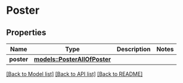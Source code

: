 # Poster

## Properties

Name | Type | Description | Notes
------------ | ------------- | ------------- | -------------
**poster** | [**models::PosterAllOfPoster**](Poster_allOf_poster.md) |  | 

[[Back to Model list]](../README.md#documentation-for-models) [[Back to API list]](../README.md#documentation-for-api-endpoints) [[Back to README]](../README.md)


